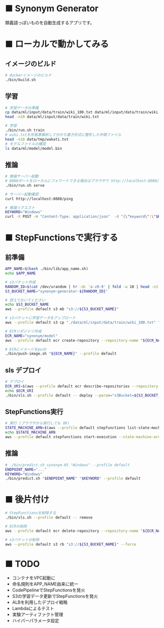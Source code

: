 # ■ Synonym Generator
類義語っぽいものを自動生成するアプリです。

# ■ ローカルで動かしてみる

## イメージのビルド

```bash
# dockerイメージのビルド
./bin/build.sh
```

## 学習

```bash
# 学習データの準備
cp data/ml/input/data/train/wiki_100.txt data/ml/input/data/train/wiki.txt
head -n10 data/ml/input/data/train/wiki.txt

# 学習
./bin/run.sh train
# wiki.txtを形態素解析して分かち書き形式に整形した中間ファイル
head -n10 data/tmp/wakati.txt
# モデルファイルの確認
ls data/ml/model/model.bin
```

## 推論

```bash
# 推論サーバー起動
# 8080ポートをローカルにフォワードできる場合はブラウザで http://localhost:8080/api/docs にアクセス
./bin/run.sh serve

# サーバー起動確認
curl http://localhost:8080/ping

# 推論リクエスト
KEYWORD="Windows"
curl -X POST -H "Content-Type: application/json"  -d "{\"keyword\":\"$KEYWORD\"}" http://localhost:8080/invocations
```

# ■ StepFunctionsで実行する

## 前準備
```bash
APP_NAME=$(bash ./bin/lib/app_name.sh)
echo $APP_NAME

# s3バケット作成
RANDOM_ID=$(cat /dev/urandom | tr -dc 'a-z0-9' | fold -w 10 | head -n1)
S3_BUCKET_NAME="synonym-generator-${RANDOM_ID}"

# 控えておいてください
echo $S3_BUCKET_NAME
aws --profile default s3 mb "s3://${S3_BUCKET_NAME}"

# s3バケットに学習データをアップロード
aws --profile default s3 cp "./data/ml/input/data/train/wiki_100.txt" "s3://${S3_BUCKET_NAME}/synonym/data/wiki.txt"

# ECRリポジトリ作成
ECR_NAME="synonym/model"
aws --profile default ecr create-repository --repository-name "${ECR_NAME}"

# ECRにイメージをpush
./bin/push-image.sh "${ECR_NAME}" --profile default
```

## sls デプロイ


```bash
# デプロイ
ECR_URI=$(aws --profile default ecr describe-repositories --repository-name "${ECR_NAME}" --output text --query 'repositories[0].repositoryUri')
echo $ECR_URI
./bin/sls.sh --profile default -- deploy --param="s3Bucket=${S3_BUCKET_NAME}" --param="imageUri=${ECR_URI}"
```


## StepFunctions実行

```bash
# 実行 (ブラウザから実行しても OK)
STATE_MACHINE_ARN=$(aws --profile default stepfunctions list-state-machines --query 'stateMachines[?name==`synonym-generator-dev`].stateMachineArn' --output text)
echo $STATE_MACHINE_ARN
aws --profile default stepfunctions start-execution --state-machine-arn $STATE_MACHINE_ARN
```

## 推論

```bash
# ./bin/predict.sh synonym-05 "Windows" --profile default
ENDPOINT_NAME="..."
KEYWORD="Windows"
./bin/predict.sh "$ENDPOINT_NAME" "$KEYWORD" --profile default
```


# ■ 後片付け


```bash
# StepFunctionsを削除する
./bin/sls.sh --profile default -- remove

# ECRの削除
aws --profile default ecr delete-repository --repository-name "${ECR_NAME}" --force

# s3バケットの削除
aws --profile default s3 rb "s3://${S3_BUCKET_NAME}" --force
```


# ■ TODO

- コンテナをVPC起動に
- 命名規則をAPP_NAME由来に統一
- CodePipelineでStepFunctionsを発火
- S3の学習データ更新でStepFunctionsを発火
- ALBを利用したデプロイ戦略
- Lambdaによるテスト
- 実験アーティファクト管理
- ハイパーパラメータ設定